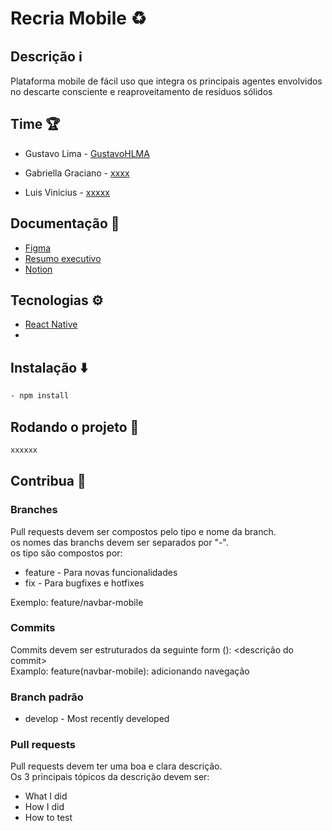 

# Recria Mobile ♻️

## Descrição ℹ️

Plataforma mobile de fácil uso que integra os principais agentes envolvidos no descarte consciente e reaproveitamento de resíduos sólidos

## Time 🏆

- Gustavo Lima - [GustavoHLMA](https://github.com/GustavoHLMA)

- Gabriella Graciano - [xxxx](https://github.com/xxxx)

- Luis Vinicius - [xxxxx](https://github.com/xxxx)

  

## Documentação 📄

- [Figma](https://www.figma.com/file/NsM8oKyAegh0MoxLoY5FPN/GABI-WORKSPACE?type=design&node-id=1999-502&mode=design&t=PVhrClhhjtEfAGEp-0)
- [Resumo executivo](https://docs.google.com/document/d/1eqA4kHZGe9GQflE8e7QieB1R8lJileaO4gh1jeIt0sk/edit#heading=h.z6ne0og04bp5)
- [Notion](https://www.notion.so/recria/1ff1db6308b74078b579be213dbccfa8?v=2ad3ab1c1b0c4656a1953fdcd8637c20)

  

## Tecnologias ⚙️

- [React Native](https://reactnative.dev/docs/getting-started)
- 
## Instalação ⬇️

```bash
- npm install
```

  

## Rodando o projeto 🏃

  

  

```bash
xxxxxx

```

  

  

## Contribua 🤝
### Branches
Pull requests devem ser compostos pelo tipo e nome da branch.\
os nomes das branchs devem ser separados por "-".\
os tipo são compostos por:
- feature - Para novas funcionalidades
- fix - Para bugfixes e hotfixes

Exemplo: feature/navbar-mobile

### Commits
Commits devem ser estruturados da seguinte form <tipo>(<nome-da-branch>): <descrição do commit>\
Examplo: feature(navbar-mobile): adicionando navegação

### Branch padrão
- develop - Most recently developed

### Pull requests
Pull requests devem ter uma boa e clara descrição.\
Os 3 principais tópicos da descrição devem ser:
- What I did
- How I did
- How to test
